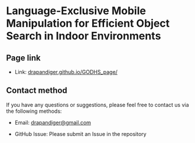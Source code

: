 # Language-Exclusive Mobile Manipulation for Efficient Object Search in Indoor Environments 

## Page link 

- Link: [drapandiger.github.io/GODHS_page/](https://drapandiger.github.io/GODHS/)

## Contact method 

If you have any questions or suggestions, please feel free to contact us via the following methods:
 
- Email: [drapandiger@gmail.com](drapandiger@gmail.com)

- GitHub Issue: Please submit an Issue in the repository
